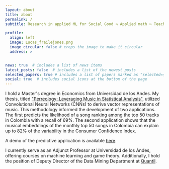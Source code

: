 ```yaml
---
layout: about
title: about
permalink: /
subtitle: Research in applied ML for Social Good ⇆ Applied math ⇆ Teaching. 

profile:
  align: left
  image: Lucas_frailejones.png
  image_circular: false # crops the image to make it circular
  address: >


news: true  # includes a list of news items
latest_posts: false  # includes a list of the newest posts
selected_papers: true # includes a list of papers marked as "selected={true}"
social: true  # includes social icons at the bottom of the page
---
```


I hold a Master's degree in Economics from Universidad de los Andes. My thesis, titled <a href='https://repositorio.uniandes.edu.co/handle/1992/58861'>"Perreology: Leveraging Music in Statistical Analysis"</a>, utilized Convolutional Neural Networks (CNNs) to derive vector representations of music. This methodology informed the development of two applications. The first predicts the likelihood of a song ranking among the top 50 tracks in Colombia with a recall of 69%. The second application shows that the musical embeddings of the monthly top 50 songs in Colombia can explain up to 82% of the variability in the Consumer Confidence Index.

A demo of the predictive application is available <a href='https://perreologia.quantil.co/'>here</a>.

I currently serve as an Adjunct Professor at Universidad de los Andes, offering courses on machine learning and game theory. Additionally, I hold the position of Deputy Director of the Data Mining Department at <a href='https://quantil.co/en'>Quantil</a>. 
